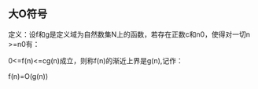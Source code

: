 ## 大O符号

定义：设f和g是定义域为自然数集N上的函数，若存在正数c和n0，使得对一切n >=n0有：

0<=f(n)<=cg(n)成立，则称f(n)的渐近上界是g(n),记作：

f(n)=O(g(n))

